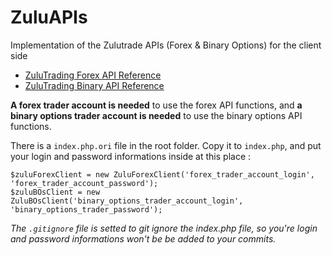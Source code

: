 # ZuluAPIs
Implementation of the Zulutrade APIs (Forex &amp; Binary Options) for the client side

* [ZuluTrading Forex API Reference](https://www.zulutrade.com/restapi-reference)
* [ZuluTrading Binary API Reference](https://www.zulutrade.com/restapi-binary-reference)

**A forex trader account is needed** to use the forex API functions, and **a binary options trader account is needed** to use the binary options API functions.

There is a `index.php.ori` file in the root folder. Copy it to `index.php`, and put your login and password informations inside at this place :

    $zuluForexClient = new ZuluForexClient('forex_trader_account_login', 'forex_trader_account_password');
    $zuluBOsClient = new ZuluBOsClient('binary_options_trader_account_login', 'binary_options_trader_password');
    
*The `.gitignore` file is setted to git ignore the index.php file, so you're login and password informations won't be be added to your commits.*
